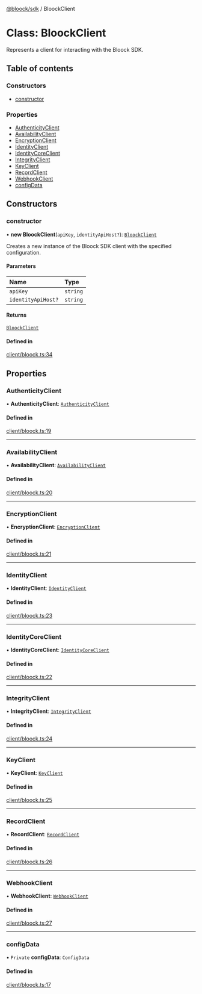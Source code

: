 [@bloock/sdk](../index.md) / BloockClient

# Class: BloockClient

Represents a client for interacting with the Bloock SDK.

## Table of contents

### Constructors

- [constructor](BloockClient.md#constructor)

### Properties

- [AuthenticityClient](BloockClient.md#authenticityclient)
- [AvailabilityClient](BloockClient.md#availabilityclient)
- [EncryptionClient](BloockClient.md#encryptionclient)
- [IdentityClient](BloockClient.md#identityclient)
- [IdentityCoreClient](BloockClient.md#identitycoreclient)
- [IntegrityClient](BloockClient.md#integrityclient)
- [KeyClient](BloockClient.md#keyclient)
- [RecordClient](BloockClient.md#recordclient)
- [WebhookClient](BloockClient.md#webhookclient)
- [configData](BloockClient.md#configdata)

## Constructors

### constructor

• **new BloockClient**(`apiKey`, `identityApiHost?`): [`BloockClient`](BloockClient.md)

Creates a new instance of the Bloock SDK client with the specified configuration.

#### Parameters

| Name | Type |
| :------ | :------ |
| `apiKey` | `string` |
| `identityApiHost?` | `string` |

#### Returns

[`BloockClient`](BloockClient.md)

#### Defined in

[client/bloock.ts:34](https://github.com/bloock/bloock-sdk/blob/4afdb4b/languages/js/src/client/bloock.ts#L34)

## Properties

### AuthenticityClient

• **AuthenticityClient**: [`AuthenticityClient`](AuthenticityClient.md)

#### Defined in

[client/bloock.ts:19](https://github.com/bloock/bloock-sdk/blob/4afdb4b/languages/js/src/client/bloock.ts#L19)

___

### AvailabilityClient

• **AvailabilityClient**: [`AvailabilityClient`](AvailabilityClient.md)

#### Defined in

[client/bloock.ts:20](https://github.com/bloock/bloock-sdk/blob/4afdb4b/languages/js/src/client/bloock.ts#L20)

___

### EncryptionClient

• **EncryptionClient**: [`EncryptionClient`](EncryptionClient.md)

#### Defined in

[client/bloock.ts:21](https://github.com/bloock/bloock-sdk/blob/4afdb4b/languages/js/src/client/bloock.ts#L21)

___

### IdentityClient

• **IdentityClient**: [`IdentityClient`](IdentityClient.md)

#### Defined in

[client/bloock.ts:23](https://github.com/bloock/bloock-sdk/blob/4afdb4b/languages/js/src/client/bloock.ts#L23)

___

### IdentityCoreClient

• **IdentityCoreClient**: [`IdentityCoreClient`](IdentityCoreClient.md)

#### Defined in

[client/bloock.ts:22](https://github.com/bloock/bloock-sdk/blob/4afdb4b/languages/js/src/client/bloock.ts#L22)

___

### IntegrityClient

• **IntegrityClient**: [`IntegrityClient`](IntegrityClient.md)

#### Defined in

[client/bloock.ts:24](https://github.com/bloock/bloock-sdk/blob/4afdb4b/languages/js/src/client/bloock.ts#L24)

___

### KeyClient

• **KeyClient**: [`KeyClient`](KeyClient.md)

#### Defined in

[client/bloock.ts:25](https://github.com/bloock/bloock-sdk/blob/4afdb4b/languages/js/src/client/bloock.ts#L25)

___

### RecordClient

• **RecordClient**: [`RecordClient`](RecordClient.md)

#### Defined in

[client/bloock.ts:26](https://github.com/bloock/bloock-sdk/blob/4afdb4b/languages/js/src/client/bloock.ts#L26)

___

### WebhookClient

• **WebhookClient**: [`WebhookClient`](WebhookClient.md)

#### Defined in

[client/bloock.ts:27](https://github.com/bloock/bloock-sdk/blob/4afdb4b/languages/js/src/client/bloock.ts#L27)

___

### configData

• `Private` **configData**: `ConfigData`

#### Defined in

[client/bloock.ts:17](https://github.com/bloock/bloock-sdk/blob/4afdb4b/languages/js/src/client/bloock.ts#L17)
